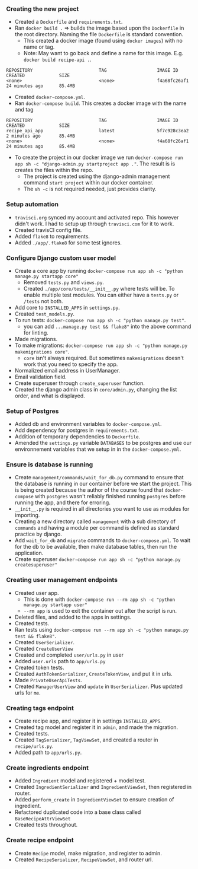 ### Creating the new project
* Created a `Dockerfile` and `requirements.txt`.
* Ran `docker build .` => builds the image based upon the `Dockerfile` in the root directory. Naming the file `Dockerfile` is standard convention.
  * This created a docker image (found using `docker images`) with no name or tag.
  * Note: May want to go back and define a name for this image. E.g. `docker build recipe-api .`.
```
REPOSITORY                         TAG                   IMAGE ID            CREATED             SIZE
<none>                             <none>                f4a68fc26af1        24 minutes ago      85.4MB
```
* Created `docker-compose.yml`.
* Ran `docker-compose build`. This creates a docker image with the name and tag
```
REPOSITORY                         TAG                   IMAGE ID            CREATED             SIZE
recipe_api_app                     latest                5f7c928c3ea2        2 minutes ago       85.4MB
<none>                             <none>                f4a68fc26af1        24 minutes ago      85.4MB
```
* To create the project in our docker image we run `docker-compose run app sh -c "django-admin.py startproject app ."`. The result is is creates the files within the repo.
  * The project is created using the django-admin management command `start project` within our docker container.
  * The `sh -c` is not required needed, just provides clarity.

### Setup automation
* `travisci.org` synced my account and activated repo. This however didn't work. I had to setup up through `travisci.com` for it to work.
* Created travisCI config file.
* Added `flake8` to requirements.
* Added `./app/.flake8` for some test ignores.

### Configure Django custom user model
* Create a core app by running `docker-compose run app sh -c "python manage.py startapp core"`
  * Removed `tests.py` and `views.py`.
  * Created `./app/core/tests/__init__.py` where tests will be. To enable multiple test modules. You can either have a `tests.py` or `/tests` not both.
* Add core to `INSTALLED_APPS` in `settings.py`.
* Created `test_models.py`.
* To run tests: `docker-compose run app sh -c "python manage.py test"`.
  * you can add `...manage.py test && flake8"` into the above command for linting.
* Made migrations.
* To make migrations: `docker-compose run app sh -c "python manage.py makemigrations core"`.
  * `core` isn't always required. But sometimes `makemigrations` doesn't work that you need to specify the app.
* Normalized email address in UserManager.
* Email validation field.
* Create superuser through `create_superuser` function.
* Created the django admin class in `core/admin.py`, changing the list order, and what is displayed.

### Setup of Postgres
* Added db and environment variables to `docker-compose.yml`.
* Add dependency for postgres in `requirements.txt`.
* Addition of temporary dependencies to `Dockerfile`.
* Amended the `settings.py` variable `DATABASES` to be postgres and use our environnement variables that we setup in in the `docker-compose.yml`.

### Ensure is database is running
* Create `management/commands/wait_for_db.py` command to ensure that the database is running in our container before we start the project. This is being created because the author of the course found that `docker-compose` with `postgres` wasn't reliably finished running `postgres` before running the app, and there for erroring.
* `__init__.py` is required in all directories you want to use as modules for importing.
* Creating a new directory called `management` with a sub directory of `commands` and having a module per command is defined as standard practice by django.
* Add `wait_for_db` and `migrate` commands to `docker-compose.yml`. To wait for the db to be available, then make database tables, then run the application.
* Create superuser `docker-compose run app sh -c "python manage.py createsuperuser"`

### Creating user management endpoints
* Created user app.
  * This is done with `docker-compose run --rm app sh -c "python manage.py startapp user"`
  * `--rm app` is used to exit the container out after the script is run.
* Deleted files, and added to the apps in settings.
* Created tests.
* Ran tests using `docker-compose run --rm app sh -c "python manage.py test && flake8"`.
* Created `UserSerializer`.
* Created `CreateUserView`
* Created and completed `user/urls.py` in user
* Added `user.urls` path to `app/urls.py`
* Created token tests.
* Created `AuthTokenSerializer`, `CreateTokenView`, and put it in urls.
* Made `PrivateUserApiTests`.
* Created `ManagerUserView` and `update` in `UserSerializer`. Plus updated urls for `me`.

### Creating tags endpoint
* Create recipe app, and register it in settings `INSTALLED_APPS`.
* Created tag model and register it in `admin`, and made the migration.
* Created tests.
* Created `TagSerializer`, `TagViewSet`, and created a router in `recipe/urls.py`.
* Added path to `app/urls.py`.

### Create ingredients endpoint
* Added `Ingredient` model and registered + model test.
* Created `IngredientSerializer` and `IngredientViewSet`, then registered in router.
* Added `perform_create` in `IngredientViewSet` to ensure creation of ingredient.
* Refactored duplicated code into a base class called `BaseRecipeAttrViewSet`
* Created tests throughout.

### Create recipe endpoint
* Create `Recipe` model, make migration, and register to admin.
* Created `RecipeSerializer`, `RecipeViewSet`, and router url.